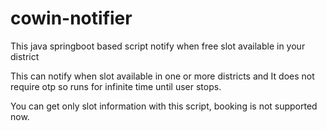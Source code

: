 # cowin-notifier
This java springboot based script notify when free slot available in your district 

This can notify when slot available in one or more districts and It does not require otp so runs for infinite time until user stops.

You can get only slot information with this script, booking is not supported now.
